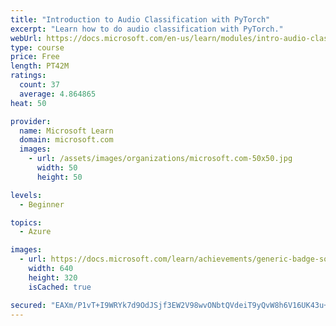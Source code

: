```yaml
---
title: "Introduction to Audio Classification with PyTorch"
excerpt: "Learn how to do audio classification with PyTorch."
webUrl: https://docs.microsoft.com/en-us/learn/modules/intro-audio-classification-pytorch/
type: course
price: Free
length: PT42M
ratings:
  count: 37
  average: 4.864865
heat: 50

provider:
  name: Microsoft Learn
  domain: microsoft.com
  images:
    - url: /assets/images/organizations/microsoft.com-50x50.jpg
      width: 50
      height: 50

levels:
  - Beginner

topics:
  - Azure

images:
  - url: https://docs.microsoft.com/learn/achievements/generic-badge-social.png
    width: 640
    height: 320
    isCached: true

secured: "EAXm/P1vT+I9WRYk7d9OdJSjf3EW2V98wvONbtQVdeiT9yQvW8h6V16UK43u+gCoIdK3eJIgNjtLuxOfdrUY+/JeCq1LBBXFCT4/KN5/p8zKowsQAO/BxIbqGCu4lyYjjl+v4BvmepeKIOoLbZiM1QYdhMIG0kuF4dBaPfMb6JDWUQHTA0UvHIHE9jXUVhKMWhgR73s83cX1m6wf/OxgVdi4+F9tJnwjK223zeMEMOK3zwFGCsXs2NsA3jnZqh3hGBItI9Zt9LSZ8A9XljezdnSH53RnZAYcgqsn+otk0oGaw9/bIuVw/C3ZvWr+X/mfdFFpLAd01M+WCBQeuQU6bHc2j0ETILWBeMLIHqpM4YUgmpRAYg23TOMWLIfLp64xtDcFaTjGf8nGCtdx1ckwOWbcrUJqGmJoCmA6OOsQ/2o=;9DFMr4J5hEj1NTU0RcFCPg=="
---
```


